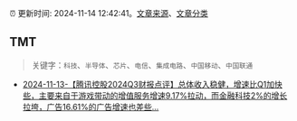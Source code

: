 :alarm_clock: 更新时间: 2024-11-14 12:42:41。[文章来源](/README.md)、[文章分类](/TAGS.md)

## TMT


> 关键字：`科技`、`半导体`、`芯片`、`电信`、`集成电路`、`中国移动`、`中国联通`



- [2024-11-13-【腾讯控股2024Q3财报点评】总体收入稳健，增速比Q1加快些，主要来自于游戏带动的增值服务增速9.17%拉动，而金融科技2%的增长拉垮，广告16.61%的广告增速也差些...](https://xueqiu.com/2140389661/312588613) 
